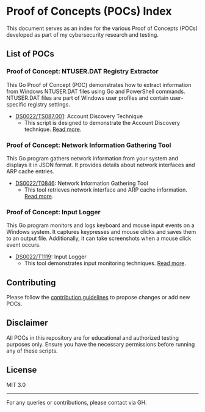 # Proof of Concepts (POCs) Index

This document serves as an index for the various Proof of Concepts (POCs) developed as part of my cybersecurity research and testing.

## List of POCs

### Proof of Concept: NTUSER.DAT Registry Extractor

This Go Proof of Concept (POC) demonstrates how to extract information from Windows NTUSER.DAT files using Go and PowerShell commands. NTUSER.DAT files are part of Windows user profiles and contain user-specific registry settings.

- [DS0022/TS087.001](./DS0022/TS087.001): Account Discovery Technique
  - This script is designed to demonstrate the Account Discovery technique. [Read more](./DS0022/TS087.001/readme.md).

### Proof of Concept: Network Information Gathering Tool

This Go program gathers network information from your system and displays it in JSON format. It provides details about network interfaces and ARP cache entries.

- [DS0022/T0846](./DS0022/T0846): Network Information Gathering Tool
  - This tool retrieves network interface and ARP cache information. [Read more](./DS0022/T0846/readme.md).

### Proof of Concept: Input Logger

This Go program monitors and logs keyboard and mouse input events on a Windows system. It captures keypresses and mouse clicks and saves them to an output file. Additionally, it can take screenshots when a mouse click event occurs.

- [DS0022/T1119](./DS0022/T1119/readme.md): Input Logger
  - This tool demonstrates input monitoring techniques. [Read more](./DS0022/T1119/readme.md).

## Contributing

Please follow the [contribution guidelines](./CONTRIBUTING.md) to propose changes or add new POCs.

## Disclaimer

All POCs in this repository are for educational and authorized testing purposes only. Ensure you have the necessary permissions before running any of these scripts.

## License

MIT 3.0

---

For any queries or contributions, please contact via GH.
